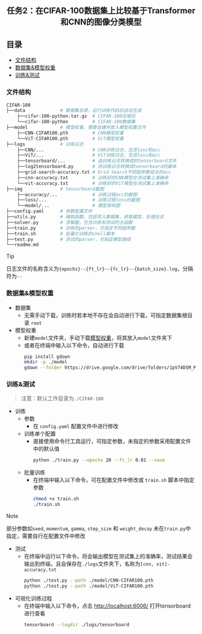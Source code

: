 <h2 align="center"> 任务2：在CIFAR-100数据集上比较基于Transformer和CNN的图像分类模型 </h2>

<h2> 目录 </h2>

- [文件结构](#文件结构)
- [数据集\&模型权重](#数据集模型权重)
- [训练\&测试](#训练测试)

### 文件结构

```bash
CIFAR-100
├──data             # 数据集目录，运行训练代码后自动生成
    ├──cifar-100-python.tar.gz  # CIFAR-100压缩包
    └──cifar-100-python         # CIFAR-100数据集
├──model            # 模型权重，需要自建并放入模型权重文件
    ├──CNN-CIFAR100.pth         # CNN模型权重
    └──ViT-CIFAR100.pth         # ViT模型权重
├──logs             # 训练日志
    ├──CNN/...                  # CNN训练日志，包含loss和acc
    ├──ViT/...                  # ViT训练日志，包含loss和acc
    ├──tensorboard/...          # 由训练日志转换成的tensorboard文件
    ├──log2tensorboard.py       # 将训练日志转换成tensorboard的脚本
    ├──grid-search-accuracy.txt # Grid-Search不同超参数组合的acc
    ├──cnn-accuracy.txt         # 训练好的CNN模型在测试集上准确率
    └──vit-accuracy.txt         # 训练好的ViT模型在测试集上准确率
├──img              # tensorboard截图
    ├──accuracy/...             # 训练过程acc的截图
    ├──loss/...                 # 训练过程loss的截图
    └──model/...                # 模型架构图
├──config.yaml      # 参数配置文件
├──utils.py         # 辅助函数，包括导入数据集，获取模型，处理日志
├──solver.py        # 求解器，包含训练和测试的主函数
├──train.py         # 训练的parser，可指定不同超参数
├──train.sh         # 批量化训练的shell脚本
├──test.py          # 测试的parser，可指定模型路径
└──readme.md      
```

> [!TIP]
> 日志文件的名称含义为`{epochs}--{ft_lr}--{fc_lr}--{batch_size}.log`，分隔符为`--`


### 数据集&模型权重

- 数据集
  - 无需手动下载，训练时若本地不存在会自动进行下载，可指定数据集根目录 `root` 
- 模型权重
  - 新建`model`文件夹，手动下载[模型权重](https://drive.google.com/drive/folders/1pV74DSM_MMEqIT9KZygSfciS4wUiW370?usp=drive_link)，将其放入`model`文件夹下
  - 或者在终端中输入以下命令，自动进行下载
    ```bash
    pip install gdown
    mkdir -p ./model
    gdown --folder https://drive.google.com/drive/folders/1pV74DSM_MMEqIT9KZygSfciS4wUiW370 -O ./model
    ``` 

### 训练&测试

> 注意：默认工作目录为`./CIFAR-100`

- 训练
  - 参数
    - 在 `config.yaml` 配置文件中进行修改
  - 训练单个配置
    - 直接使用命令行工具运行，可指定参数，未指定的参数采用配置文件中的默认值
      ```bash
      python ./train.py --epochs 20 --fc_lr 0.01 --save
      ```
  - 批量训练
    - 在终端中输入以下命令，可在配置文件中修改或 `train.sh` 脚本中指定参数
      ```bash
      chmod +x train.sh
      ./train.sh
      ```
> [!NOTE]
> 部分参数如`seed`, `momentum`, `gamma`, `step_size` 和 `weight_decay` 未在`train.py`中指定，需要自行在配置文件中修改  
- 测试
  - 在终端中运行以下命令，将会输出模型在测试集上的准确率，测试结果会输出到终端，且会保存在`./logs`文件夹下，名称为`[cnn, vit]-accuracy.txt`
    ```bash
    python ./test.py --path ./model/CNN-CIFAR100.pth
    python ./test.py --path ./model/ViT-CIFAR100.pth
    ``` 
- 可视化训练过程
  - 在终端中输入以下命令，点击 [http://localhost:6006/]() 打开tensorboard进行查看
    ```bash
    tensorboard --logdir ./logs/tensorboard
    ``` 